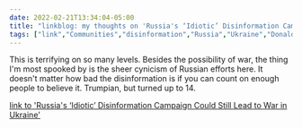 ```yaml
---
date: 2022-02-21T13:34:04-05:00
title: "linkblog: my thoughts on 'Russia's ‘Idiotic’ Disinformation Campaign Could Still Lead to War in Ukraine'"
tags: ["link","Communities","disinformation","Russia","Ukraine","Donald Trump"]
---
```

This is terrifying on so many levels. Besides the possibility of war, the thing I'm most spooked by is the sheer cynicism of Russian efforts here. It doesn't matter how bad the disinformation is if you can count on enough people to believe it. Trumpian, but turned up to 14.
 
[link to 'Russia's ‘Idiotic’ Disinformation Campaign Could Still Lead to War in Ukraine'](https://www.vice.com/en/article/88gdj3/russia-disinformation-campaign-bombing-ukraine)
